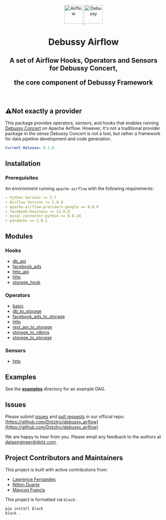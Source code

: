 <p align="center">
  <a href="https://www.airflow.apache.org">
    <img alt="Airflow" src="https://cwiki.apache.org/confluence/download/attachments/145723561/airflow_transparent.png?api=v2" width="60" />
    <img alt="Debussy" src="https://github.com/DotzInc/debussy_concert/raw/master/docs/images/debussy_logo.png" width="60" />
  </a>
</p>
<h1 align="center">
  Debussy Airflow
</h1>
  <h2 align="center">
  A set of Airflow Hooks, Operators and Sensors for Debussy Concert,
  <p>the core component of Debussy Framework
</h3>
<br/>

## ⚠️Not exactly a provider

This package provides operators, sensors, and hooks that enables running [Debussy Concert](https://github.com/DotzInc/debussy_concert) on Apache Airflow. However, it's not a traditional provider package in the sense Debussy Concert is not a tool, but rather a framework for data pipeline development and code generation.

```yaml
Current Release: 0.1.0
```

## Installation
### Prerequisites

An environment running `apache-airflow` with the following requirements:

```yaml
- Python Version >= 3.7
- Airflow Version >= 2.0.0
- apache-airflow-providers-google == 8.0.0
- facebook-business == 13.0.0
- mysql-connector-python == 8.0.24
- paramiko == 2.8.1
```

## Modules

### Hooks
- [db_api](https://github.com/DotzInc/debussy_airflow/blob/main/debussy_airflow/hooks/db_api.py)
- [facebook_ads](https://github.com/DotzInc/debussy_airflow/blob/main/debussy_airflow/hooks/facebook_ads.py)
- [http_api](https://github.com/DotzInc/debussy_airflow/blob/main/debussy_airflow/hooks/http_api.py)
- [http](https://github.com/DotzInc/debussy_airflow/blob/main/debussy_airflow/hooks/http.py)
- [storage_hook](https://github.com/DotzInc/debussy_airflow/blob/main/debussy_airflow/hooks/storage_hook.py)

### Operators
- [basic](https://github.com/DotzInc/debussy_airflow/blob/main/debussy_airflow/operators/basic.py)
- [db_to_storage](https://github.com/DotzInc/debussy_airflow/blob/main/debussy_airflow/operators/db_to_storage.py)
- [facebook_ads_to_storage](https://github.com/DotzInc/debussy_airflow/blob/main/debussy_airflow/operators/facebook_ads_to_storage.py)
- [http](https://github.com/DotzInc/debussy_airflow/blob/main/debussy_airflow/operators/http.py)
- [rest_api_to_storage](https://github.com/DotzInc/debussy_airflow/blob/main/debussy_airflow/operators/rest_api_to_storage.py)
- [storage_to_rdbms](https://github.com/DotzInc/debussy_airflow/blob/main/debussy_airflow/operators/storage_to_rdbms.py)
- [storage_to_storage](https://github.com/DotzInc/debussy_airflow/blob/main/debussy_airflow/operators/storage_to_storage.py)

### Sensors
- [http](https://github.com/DotzInc/debussy_airflow/blob/main/debussy_airflow/sensors/http.py)

## Examples

See the [**examples**](https://github.com/DotzInc/debussy_airflow/tree/main/tests/example_dags) directory for an example DAG.

## Issues

Please submit [issues](https://github.com/DotzInc/debussy_airflow/issues) and [pull requests](https://github.com/DotzInc/debussy_airflow/pulls) in our official repo:
[https://github.com/DotzInc/debussy_airflow](https://github.com/DotzInc/debussy_airflow)

We are happy to hear from you. Please email any feedback to the authors at [dataengineer@dotz.com](mailto:dataengineer@dotz.com).

## Project Contributors and Maintainers

This project is built with active contributions from:

- [Lawrence Fernandes](https://github.com/lawrencestfs)
- [Nilton Duarte](https://github.com/NiltonDuarte)
- [Maycon Francis](https://github.com/mayconcad)

This project is formatted via `black`:

```bash
pip install black
black .
```
